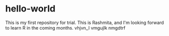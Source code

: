 # hello-world
This is my first repository for trial.
This is Rashmita, and I'm looking forward to learn  R in the coming months.
vhjvn,,l
vmgujlk
nmgdtrf

